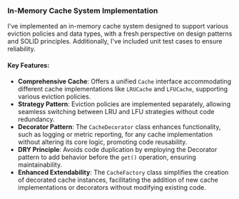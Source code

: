 ### In-Memory Cache System Implementation

I've implemented an in-memory cache system designed to support various eviction policies and data types, with a fresh perspective on design patterns and SOLID principles. Additionally, I've included unit test cases to ensure reliability.

#### Key Features:

- **Comprehensive Cache**: Offers a unified `Cache` interface accommodating different cache implementations like `LRUCache` and `LFUCache`, supporting various eviction policies.
- **Strategy Pattern**: Eviction policies are implemented separately, allowing seamless switching between LRU and LFU strategies without code redundancy.
- **Decorator Pattern**: The `CacheDecorator` class enhances functionality, such as logging or metric reporting, for any cache implementation without altering its core logic, promoting code reusability.
- **DRY Principle**: Avoids code duplication by employing the Decorator pattern to add behavior before the `get()` operation, ensuring maintainability.
- **Enhanced Extendability**: The `CacheFactory` class simplifies the creation of decorated cache instances, facilitating the addition of new cache implementations or decorators without modifying existing code.
